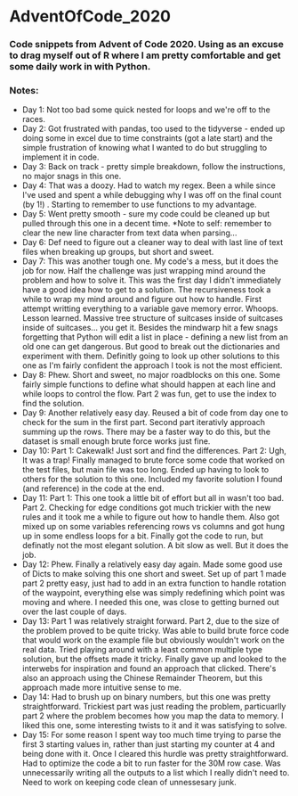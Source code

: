 # AdventOfCode_2020

### Code snippets from Advent of Code 2020. Using as an excuse to drag myself out of R where I am pretty comfortable and get some daily work in with Python.

### Notes:  
- Day 1: Not too bad some quick nested for loops and we're off to the races. 
- Day 2: Got frustrated with pandas, too used to the tidyverse - ended up doing some in excel due to time constraints (got a late start) and the simple frustration of knowing what I wanted to do but struggling to implement it in code.  
- Day 3: Back on track - pretty simple breakdown, follow the instructions, no major snags in this one.
- Day 4: That was a doozy. Had to watch my regex. Been a while since I've used and spent a while debugging why I was off on the final count (by 1!) . Starting to remember to use functions to my advantage.
- Day 5: Went pretty smooth - sure my code could be cleaned up but pulled through this one in a decent time. *Note to self: remember to clear the new line character from text data when parsing... 
- Day 6: Def need to figure out a cleaner way to deal with last line of text files when breaking up groups, but short and sweet.
- Day 7: This was another tough one. My code's a mess, but it does the job for now. Half the challenge was just wrapping mind around the problem and how to solve it. This was the first day I didn't immediately have a good idea how to get to a solution. The recursiveness took a while to wrap my mind around and figure out how to handle. First attempt writting everything to a variable gave memory error. Whoops. Lesson learned. Massive tree structure of suitcases inside of suitcases inside of suitcases... you get it. Besides the mindwarp hit a few snags forgetting that Python will edit a list in place - defining a new list from an old one can get dangerous. But good to break out the dictionaries and experiment with them. Definitly going to look up other solutions to this one as I'm fairly confident the approach I took is not the most efficient.
- Day 8: Phew. Short and sweet, no major roadblocks on this one. Some fairly simple functions to define what should happen at each line and while loops to control the flow. Part 2 was fun, get to use the index to find the solution.
- Day 9: Another relatively easy day. Reused a bit of code from day one to check for the sum in the first part. Second part iterativly approach summing up the rows. There may be a faster way to do this, but the dataset is small enough brute force works just fine.
- Day 10: Part 1: Cakewalk! Just sort and find the differences. Part 2: Ugh, It was a trap! Finally managed to brute force some code that worked on the test files, but main file was too long. Ended up having to look to others for the solution to this one. Included my favorite solution I found (and reference) in the code at the end.
- Day 11: Part 1: This one took a little bit of effort but all in wasn't too bad. Part 2. Checking for edge conditions got much trickier with the new rules and it took me a while to figure out how to handle them. Also got mixed up on some variables referencing rows vs columns and got hung up in some endless loops for a bit. Finally got the code to run, but definatly not the most elegant solution. A bit slow as well. But it does the job.
- Day 12: Phew. Finally a relatively easy day again. Made some good use of Dicts to make solving this one short and sweet. Set up of part 1 made part 2 pretty easy, just had to add in an extra function to handle rotation of the waypoint, everything else was simply redefining which point was moving and where. I needed this one, was close to getting burned out over the last couple of days.
- Day 13: Part 1 was relatively straight forward. Part 2, due to the size of the problem proved to be quite tricky. Was able to build brute force code that would work on the example file but obviously wouldn't work on the real data. Tried playing around with a least common multiple type solution, but the offsets made it tricky. Finally gave up and looked to the interwebs for inspiration and found an approach that clicked. There's also an approach using the Chinese Remainder Theorem, but this approach made more intuitive sense to me.
- Day 14: Had to brush up on binary numbers, but this one was pretty straightforward. Trickiest part was just reading the problem, particuarlly part 2 where the problem becomes how you map the data to memory. I liked this one, some interesting twists to it and it was satisfying to solve.
- Day 15: For some reason I spent way too much time trying to parse the first 3 starting values in, rather than just starting my counter at 4 and being done with it. Once I cleared this hurdle was pretty straightforward. Had to optimize the code a bit to run faster for the 30M row case. Was unnecessarily writing all the outputs to a list which I really didn't need to. Need to work on keeping code clean of unnessesary junk.